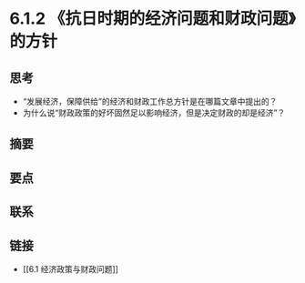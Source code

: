 # 6.1.2 《抗日时期的经济问题和财政问题》的方针

## 思考
- “发展经济，保障供给”的经济和财政工作总方针是在哪篇文章中提出的？
- 为什么说“财政政策的好坏固然足以影响经济，但是决定财政的却是经济”？

## 摘要
## 要点
## 联系
## 链接
- [[6.1 经济政策与财政问题]]
